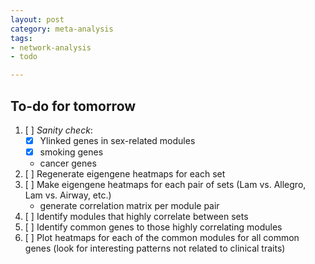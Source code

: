 ```yaml
---
layout: post
category: meta-analysis
tags: 
- network-analysis
- todo

---
```

## To-do for tomorrow

1. [ ] *Sanity check*: 
	- [x] Ylinked genes in sex-related modules
	- [x] smoking genes
	- cancer genes
1. [ ] Regenerate eigengene heatmaps for each set
2. [ ] Make eigengene heatmaps for each pair of sets (Lam vs. Allegro, Lam vs. Airway, etc.)
	- generate correlation matrix per module pair
3. [ ] Identify modules that highly correlate between sets
4. [ ] Identify common genes to those highly correlating modules
5. [ ] Plot heatmaps for each of the common modules for all common genes (look for interesting patterns not related to clinical traits)

